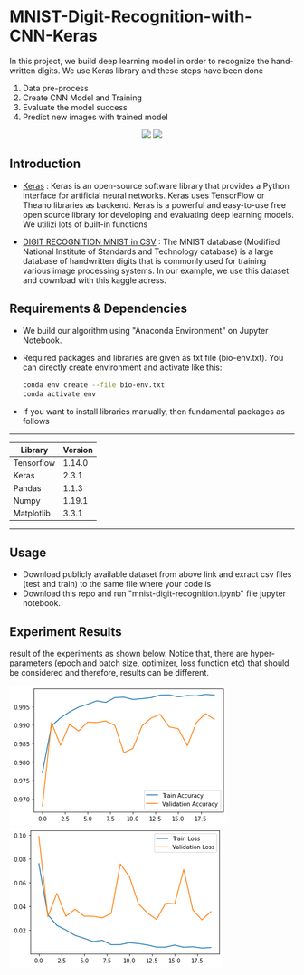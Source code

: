 # MNIST-Digit-Recognition-with-CNN-Keras
 In this project, we build deep learning model in order to recognize the hand-written digits. We use Keras library and these steps have been done
 1. Data pre-process
 2. Create CNN Model and Training
 3. Evaluate the model success
 4. Predict new images with trained model
 
<div align="center">
  <img src="https://www.karabayyazilim.com/uploads/blogs/keras-nedir-2020-02-08-225241/keras-nedir-2020-02-08-225241-0.jpg" width="400">
  <img src="https://upload.wikimedia.org/wikipedia/commons/thumb/2/27/MnistExamples.png/320px-MnistExamples.png" width="350">
</div>

## Introduction

* [Keras](https://keras.io/getting_started/) : Keras is an open-source software library that provides a Python interface for artificial neural networks. Keras uses TensorFlow or Theano libraries as backend. Keras is a powerful and easy-to-use free open source library for developing and evaluating deep learning models. We utilizi lots of built-in functions

* [DIGIT RECOGNITION MNIST in CSV](https://www.kaggle.com/oddrationale/mnist-in-csv) : The MNIST database (Modified National Institute of Standards and Technology database) is a large database of handwritten digits that is commonly used for training various image processing systems. In our example, we use this dataset and download with this kaggle adress.

## Requirements & Dependencies
* We build our algorithm using "Anaconda Environment" on Jupyter Notebook.
* Required packages and libraries are given as txt file (bio-env.txt). You can directly create environment and activate like this:
  
  ```bash
  conda env create --file bio-env.txt
  conda activate env
  ```
 * If you want to install libraries manually, then fundamental packages as follows
 -----------------------------
| Library     |  Version      |
|-------------|-------------  |
|   Tensorflow    |   1.14.0           |
|   Keras         |   2.3.1          |
|   Pandas        |   1.1.3          |
|   Numpy         |   1.19.1            |
|   Matplotlib    |   3.3.1          |
-----------------------------

## Usage
* Download publicly available dataset from above link and exract csv files (test and train) to the same file where your code is
* Download this repo and run "mnist-digit-recognition.ipynb" file jupyter notebook.


## Experiment Results
result of the experiments as shown below. Notice that, there are hyper-parameters (epoch and batch size, optimizer, loss function etc) that should be considered and therefore, results can be different. 

![res1](accuracy-graph.png) 
![res2](loss-graph.png)
